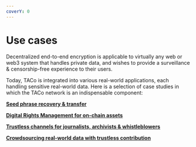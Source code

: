 ```yaml
---
coverY: 0
---
```


# Use cases

Decentralized end-to-end encryption is applicable to virtually any web or web3 system that handles private data, and wishes to provide a surveillance & censorship-free experience to their users.&#x20;

Today, TACo is integrated into various real-world applications, each handling sensitive real-world data. Here is a selection of case studies in which the TACo network is an indispensable component:

[**Seed phrase recovery & transfer** ](../../for-developers/use-cases/seed-phrase-recovery-and-transfer.md)

[**Digital Rights Management for on-chain assets** ](../../for-developers/use-cases/digital-rights-management-for-on-chain-assets.md)

[**Trustless channels for journalists, archivists & whistleblowers** ](../../for-developers/use-cases/trustless-channels-for-journalists-archivists-and-whistleblowers.md)

[**Crowdsourcing real-world data with trustless contribution**](../../for-developers/use-cases/crowdsourcing-real-world-data-with-trustless-contribution.md)

